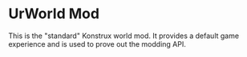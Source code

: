 # UrWorld Mod

This is the "standard" Konstrux world mod. It provides a default game experience and is used to prove out the modding API.